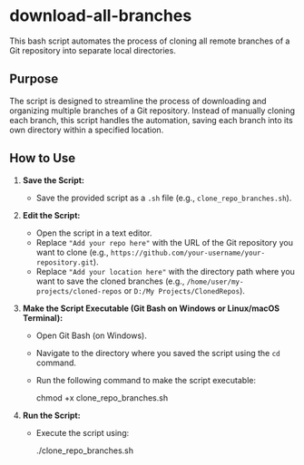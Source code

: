 # download-all-branches
This bash script automates the process of cloning all remote branches of a Git repository into separate local directories.

## Purpose

The script is designed to streamline the process of downloading and organizing multiple branches of a Git repository. Instead of manually cloning each branch, this script handles the automation, saving each branch into its own directory within a specified location.

## How to Use

1.  **Save the Script:**
    * Save the provided script as a `.sh` file (e.g., `clone_repo_branches.sh`).

2.  **Edit the Script:**
    * Open the script in a text editor.
    * Replace `"Add your repo here"` with the URL of the Git repository you want to clone (e.g., `https://github.com/your-username/your-repository.git`).
    * Replace `"Add your location here"` with the directory path where you want to save the cloned branches (e.g., `/home/user/my-projects/cloned-repos` or `D:/My Projects/ClonedRepos`).

3.  **Make the Script Executable (Git Bash on Windows or Linux/macOS Terminal):**
    * Open Git Bash (on Windows).
    * Navigate to the directory where you saved the script using the `cd` command.
    * Run the following command to make the script executable:
      
        chmod +x clone_repo_branches.sh
        

4.  **Run the Script:**
    * Execute the script using:
     
        ./clone_repo_branches.sh
       
